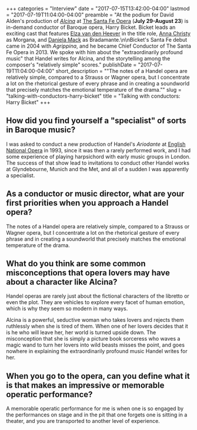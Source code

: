 +++
categories = "Interview"
date = "2017-07-15T13:42:00-04:00"
lastmod = "2017-07-19T11:04:00-04:00"
preamble = "At the podium for David Alden's production of [*Alcina*](https://www.santafeopera.org/operas-and-ticketing/alcina) at [The Santa Fe Opera](/scene/companies/the-santa-fe-opera/) (**July 29-August 23**) is in-demand conductor of Baroque opera, Harry Bicket. Bicket leads an exciting cast that features [Elza van den Heever](/talking-with-singers-elza-van-den-heever/) in the title role, [Anna Christy](/scene/people/anna-christy/) as Morgana, and [Daniela Mack](/talking-with-singers-daniela-mack/) as Bradamante.\n\nBicket's Santa Fe debut came in 2004 with *Agrippina*, and he became Chief Conductor of The Santa Fe Opera in 2013. We spoke with him about the \"extraordinarily profound music\" that Handel writes for Alcina, and the storytelling among the composer's \"relatively simple\" scores."
publishDate = "2017-07-19T11:04:00-04:00"
short_description = "&quot;The notes of a Handel opera are relatively simple, compared to a Strauss or Wagner opera, but I concentrate a lot on the rhetorical gesture of every phrase and in creating a soundworld that precisely matches the emotional temperature of the drama.&quot;"
slug = "talking-with-conductors-harry-bicket"
title = "Talking with conductors: Harry Bicket"
+++

## How did you find yourself a "specialist" of sorts in Baroque music?
 
I was asked to conduct a new production of Handel's *Ariodante* at [English National Opera](/scene/companies/english-national-opera/) in 1993, since it was then a rarely performed work, and I had some experience of playing harpsichord with early music groups in London. The success of that show lead to invitations to conduct other Handel works at Glyndebourne, Munich and the Met, and all of a sudden I was apparently a specialist.
 
## As a conductor or music director, what are your first priorities when you approach a Handel opera?
 
The notes of a Handel opera are relatively simple, compared to a Strauss or Wagner opera, but I concentrate a lot on the rhetorical gesture of every phrase and in creating a soundworld that precisely matches the emotional temperature of the drama.
 
## What do you think are some common misconceptions that opera lovers may have about a character like Alcina?

Handel operas are rarely just about the fictional characters of the libretto or even the plot. They are vehicles to explore every facet of human emotion, which is why they seem so modern in many ways. 

Alcina is a powerful, seductive woman who takes lovers and rejects them ruthlessly when she is tired of them. When one of her lovers decides that it is he who will leave her, her world is turned upside down. The misconception that she is simply a picture book sorceress who waves a magic wand to turn her lovers into wild beasts misses the point, and goes nowhere in explaining the extraordinarily profound music Handel writes for her.
 
## When you go to the opera, can you define what it is that makes an impressive or memorable operatic performance?

A memorable operatic performance for me is when one is so engaged by the performances on stage and in the pit that one forgets one is sitting in a theater, and you are transported to another level of experience.
